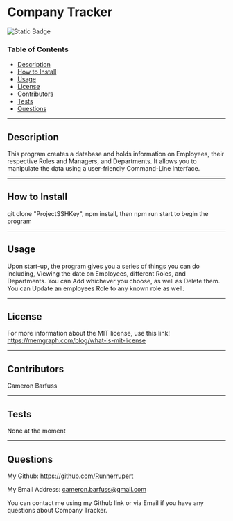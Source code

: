 # Company Tracker

![Static Badge](https://img.shields.io/badge/MIT%20License-blue)

### Table of Contents
- [Description](#description)
- [How to Install](#how-to-install)
- [Usage](#usage)
- [License](#license)
- [Contributors](#contributors)
- [Tests](#tests)
- [Questions](#questions)

---

## Description

This program creates a database and holds information on Employees, their respective Roles and Managers, and Departments. It allows you to manipulate the data using a user-friendly Command-Line Interface.

---

## How to Install

git clone "ProjectSSHKey", npm install, then npm run start to begin the program

---

## Usage

Upon start-up, the program gives you a series of things you can do including, Viewing the date on Employees, different Roles, and Departments. You can Add whichever you choose, as well as Delete them. You can Update an employees Role to any known role as well.

---

## License

For more information about the MIT license, use this link!
 https://memgraph.com/blog/what-is-mit-license

---

## Contributors

Cameron Barfuss

---

## Tests

None at the moment

---

## Questions

My Github: https://github.com/Runnerrupert

My Email Address: cameron.barfuss@gmail.com

You can contact me using my Github link or via Email if you have any questions about Company Tracker.

